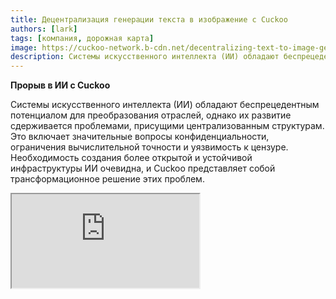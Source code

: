 ```yaml
---
title: Децентрализация генерации текста в изображение с Cuckoo
authors: [lark]
tags: [компания, дорожная карта]
image: https://cuckoo-network.b-cdn.net/decentralizing-text-to-image-gen.webp
description: Системы искусственного интеллекта (ИИ) обладают беспрецедентным потенциалом для преобразования отраслей, однако их развитие сдерживается проблемами, присущими централизованным структурам. Это включает значительные вопросы конфиденциальности, ограничения вычислительной точности и уязвимость к цензуре.
---
```


**Прорыв в ИИ с Cuckoo**

Системы искусственного интеллекта (ИИ) обладают беспрецедентным потенциалом для преобразования отраслей, однако их развитие сдерживается проблемами, присущими централизованным структурам. Это включает значительные вопросы конфиденциальности, ограничения вычислительной точности и уязвимость к цензуре. Необходимость создания более открытой и устойчивой инфраструктуры ИИ очевидна, и Cuckoo представляет собой трансформационное решение этих проблем.

<div style={{ position: "relative", paddingTop: "56.25%" }}>
  <iframe
    src="https://customer-wmy0lgubd5pjy3fx.cloudflarestream.com/d5b2ca9a50526dd1151e5126cd212dcd/iframe?poster=https%3A%2F%2Fcustomer-wmy0lgubd5pjy3fx.cloudflarestream.com%2Fd5b2ca9a50526dd1151e5126cd212dcd%2Fthumbnails%2Fthumbnail.jpg%3Ftime%3D%26height%3D600"
    loading="lazy"
    style={{
      border: "none",
      position: "absolute",
      top: 0,
      left: 0,
      height: "100%",
      width: "100%"
    }}
    allow="accelerometer; gyroscope; autoplay; encrypted-media; picture-in-picture;"
    allowFullScreen="true"
  />
</div>

### Зачем мы создаем платформу Cuckoo?

Cuckoo представляет собой инновационный шаг вперед, создавая децентрализованную инфраструктуру ИИ, которая способствует модели управления, основанной на сообществе. Этот подход решает ключевые аспекты безопасности, финансирования, стратегического выравнивания и устойчивой эволюции моделей ИИ, прокладывая путь к новой эре децентрализованного интеллекта.

#### Преодоление цензуры

Cuckoo обеспечивает прорыв в доступности, позволяя приложениям ИИ преодолевать географические ограничения и избегать ограничительных сетей, тем самым демократизируя доступ к передовым технологиям ИИ по всему миру.

#### Приоритет конфиденциальности

В основе этики Cuckoo лежит приверженность конфиденциальности пользователей, достигнутая с помощью передовых статистических и криптографических методов, которые сохраняют высокую производительность при защите данных пользователей.

#### Обеспечение доверия через всестороннюю проверку

Cuckoo вводит строгие протоколы проверки, которые повышают аутентичность и надежность результатов, полученных моделями ИИ, независимо от их сложности или основополагающего характера.

### Техническая децентрализация ИИ с Cuckoo

#### Экосистема Cuckoo AI

Используя технологию блокчейна, экосистема Cuckoo AI распределяет задачи ИИ по сети майнеров, в то время как координаторы контролируют качество и релевантность результатов. Экосистема работает на основе Cuckoo Pay, системы платежей на блокчейне, которая обеспечивает плавные транзакции в рамках платформы.

<img src="/img/cuckoo-ai-architecture.webp" className="rounded border-2" alt="Децентрализованная мультимодальная платформа ИИ Cuckoo"/>

#### Ключевые компоненты экосистемы Cuckoo

- **Майнеры**: Участники, выполняющие задачи ИИ, используя свои вычислительные ресурсы.
- **Создатели приложений (узлы-координаторы)**: Разработчики, создающие приложения ИИ и управляющие распределением задач и контролем качества.
- **Стейкеры**: Участники, которые ставят токены для поддержки надежных майнеров и координаторов.
- **Стейкинговый контракт**: Умный контракт, где майнеры и координаторы регистрируются и получают голоса от стейкеров.
- **Blob Storage**: Децентрализованное решение для хранения результатов задач ИИ.
- **Cuckoo Pay**: Платежная система для всех транзакций в экосистеме Cuckoo.

### Рабочий процесс

1. **Регистрация и стейкинг**: Майнеры и создатели приложений регистрируются в стейкинговом контракте и ставят токены.
2. **Назначение задач**: Координаторы назначают задачи майнерам, которые затем выполняют их и загружают результаты в Blob Storage.
3. **Валидация и оплата**: Координаторы проверяют результаты и инициируют выплаты через Cuckoo Pay.
4. **Управление и соответствие**: Платформа включает механизмы, такие как условия снижения награды, для решения проблем несоответствия и обеспечения целостности экосистемы.

### Как начать?

Для пользователей ИИ перейдите на https://cuckoo.network/tg. Получите свои бесплатные баллы с помощью команды `/faucet`, а затем используйте `/imagine <prompt>` для генерации изображения по вашему запросу.

> \- /tip \<0x.. или @username\> \<сумма\> : отправьте чаевые на указанный адрес или telegram @username
>
> \- /balance : показать баланс текущего аккаунта
>
> \- /imagine \<prompt\> : сгенерировать изображение по вашему запросу
>
> \- /faucet : получить ежедневные бесплатные баллы

<img src="https://cuckoo-network.b-cdn.net/cuckoo-telegram.webp" className="rounded border-2" alt="Децентрализованная мультимодальная платформа ИИ Cuckoo"/>

Для майнеров и разработчиков приложений ИИ подпишитесь на рассылку для получения будущих обновлений.

<iframe
src="https://cuckoonetwork.substack.com/embed"
width={480}
height={320}
style={{ border: "1px solid #EEE", background: "white" }}
frameBorder={0}
scrolling="no"
/>

### Заключение

Cuckoo — это не просто платформа, а сдвиг парадигмы в том, как ИИ разрабатывается и внедряется, с акцентом на децентрализацию, конфиденциальность и управление сообществом. Трансформируя ландшафт разработки ИИ, Cuckoo создает условия для более справедливого и доступного технологического будущего.

Открытая инфраструктура Cuckoo поддерживает будущее ИИ, которое будет более инклюзивным, безопасным и эффективным, обещая значительные изменения в различных секторах и на мировых рынках.
